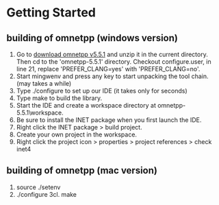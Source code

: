 # Getting Started
## building of omnetpp (windows version)
1. Go to [download omnetpp v5.5.1](https://omnetpp.org/download/old) and unzip it in the current directory.
Then cd to the 'omnetpp-5.5.1' directory.
Checkout configure.user, in line 21, replace 'PREFER_CLANG=yes' with 'PREFER_CLANG=no'.
2. Start mingwenv and press any key to start unpacking the tool chain. (may takes a while)
3. Type ./configure to set up our IDE (it takes only for seconds)
4. Type make to build the library.
5. Start the IDE and create a workspace directory at omnetpp-5.5.1\workspace.
6. Be sure to install the INET package when you first launch the IDE.
7. Right click the INET package > build project.
8. Create your own project in the workspace.
9. Right click the project icon > properties > project references > check inet4


## building of omnetpp (mac version)


1. source ./setenv
2. ./configure
3cl. make


<!-- 
## building of INET Framework
1. Go to  .\omnetpp-5.5.1 and type 'git clone https://github.com/inet-framework/inet.git' to clone the repo.
2. Import it into your workspace.
3. Right click the icon in the explorer and select 'build project'. -->


